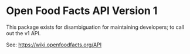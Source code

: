 # Open Food Facts API Version 1

This package exists for disambiguation for maintaining developers; to call out the v1 API.

See: https://wiki.openfoodfacts.org/API
